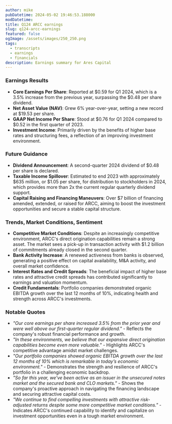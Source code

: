 ```yaml
---
author: mike
pubDatetime: 2024-05-02 19:46:53.188000
modDatetime: 
title: Q124 ARCC earnings
slug: q124-arcc-earnings
featured: false
ogImage: /assets/images/250_250.png
tags:
  - transcripts
  - earnings
  - financials
description: Earnings summary for Ares Capital
---
```

### Earnings Results
- **Core Earnings Per Share**: Reported at $0.59 for Q1 2024, which is a 3.5% increase from the previous year, surpassing the $0.48 per share dividend.
- **Net Asset Value (NAV)**: Grew 6% year-over-year, setting a new record at $19.53 per share.
- **GAAP Net Income Per Share**: Stood at $0.76 for Q1 2024 compared to $0.52 in the first quarter of 2023.
- **Investment Income**: Primarily driven by the benefits of higher base rates and structuring fees, a reflection of an improving investment environment.

### Future Guidance
- **Dividend Announcement**: A second-quarter 2024 dividend of $0.48 per share is declared.
- **Taxable Income Spillover**: Estimated to end 2023 with approximately $635 million, or $1.05 per share, for distribution to stockholders in 2024, which provides more than 2x the current regular quarterly dividend support.
- **Capital Raising and Financing Maneuvers**: Over $7 billion of financing amended, extended, or raised for ARCC, aiming to boost the investment opportunities and secure a stable capital structure.

### Trends, Market Conditions, Sentiment
- **Competitive Market Conditions**: Despite an increasingly competitive environment, ARCC's direct origination capabilities remain a strong asset. The market sees a pick-up in transaction activity with $1.2 billion of commitments already closed in the second quarter.
- **Bank Activity Increase**: A renewed activeness from banks is observed, generating a positive effect on capital availability, M&A activity, and overall market confidence.
- **Interest Rates and Credit Spreads**: The beneficial impact of higher base rates and attractive credit spreads has contributed significantly to earnings and valuation momentum.
- **Credit Fundamentals**: Portfolio companies demonstrated organic EBITDA growth over the last 12 months of 10%, indicating health and strength across ARCC's investments.

### Notable Quotes
- *"Our core earnings per share increased 3.5% from the prior year and were well above our first-quarter regular dividend."* - Reflects the company's robust financial performance and growth.
- *"In these environments, we believe that our expansive direct origination capabilities become even more valuable."* - Highlights ARCC's competitive advantage amidst market challenges.
- *"Our portfolio companies showed organic EBITDA growth over the last 12 months of 10% which is remarkable in today’s economic environment."* - Demonstrates the strength and resilience of ARCC's portfolio in a challenging economic backdrop.
- *"So far this year, we've been active as an issuer in the unsecured notes market and the secured bank and CLO markets."* - Shows the company's proactive approach in navigating the financing landscape and securing attractive capital costs.
- *"We continue to find compelling investments with attractive risk-adjusted returns despite some more competitive market conditions."* - Indicates ARCC's continued capability to identify and capitalize on investment opportunities even in a tough market environment.

